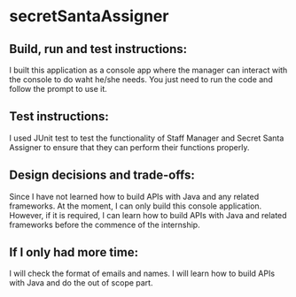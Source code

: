 # secretSantaAssigner

## Build, run and test instructions:
I built this application as a console app where the manager can interact with the console to do waht he/she needs.
You just need to run the code and follow the prompt to use it.

## Test instructions:
I used JUnit test to test the functionality of Staff Manager and Secret Santa Assigner to ensure that they can perform their functions properly.

## Design decisions and trade-offs:
Since I have not learned how to build APIs with Java and any related frameworks. At the moment, I can only build this console application.
However, if it is required, I can learn how to build APIs with Java and related frameworks before the commence of the internship.

## If I only had more time: 
I will check the format of emails and names.
I will learn how to build APIs with Java and do the out of scope part.
